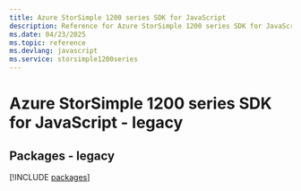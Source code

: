 ```yaml
---
title: Azure StorSimple 1200 series SDK for JavaScript
description: Reference for Azure StorSimple 1200 series SDK for JavaScript
ms.date: 04/23/2025
ms.topic: reference
ms.devlang: javascript
ms.service: storsimple1200series
---
```

# Azure StorSimple 1200 series SDK for JavaScript - legacy
## Packages - legacy
[!INCLUDE [packages](storsimple-1200-series-index.md)]